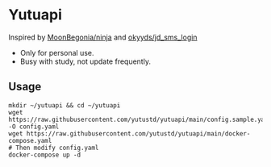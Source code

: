 # Yutuapi

Inspired by [MoonBegonia/ninja](https://github.com/MoonBegonia/ninja) and [okyyds/jd_sms_login](https://github.com/okyyds/jd_sms_login)

- Only for personal use.
- Busy with study, not update frequently.

## Usage

```shell
mkdir ~/yutuapi && cd ~/yutuapi
wget https://raw.githubusercontent.com/yutustd/yutuapi/main/config.sample.yaml -O config.yaml
wget https://raw.githubusercontent.com/yutustd/yutuapi/main/docker-compose.yaml
# Then modify config.yaml
docker-compose up -d
```

